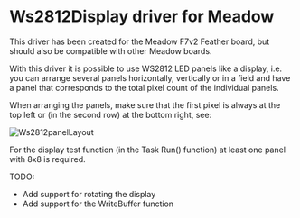 # Ws2812Display driver for Meadow

This driver has been created for the Meadow F7v2 Feather board, but should also be compatible with other Meadow boards.

With this driver it is possible to use WS2812 LED panels like a display, i.e. you can arrange several panels horizontally, vertically or in a field and have a panel that corresponds to the total pixel count of the individual panels.

When arranging the panels, make sure that the first pixel is always at the top left or (in the second row) at the bottom right, see:

![Ws2812panelLayout](https://github.com/UeberDaniel/Ws2812Display/assets/10797624/9f29494c-bb41-466c-b7ae-f0bfbcaa9b17)

For the display test function (in the Task Run() function) at least one panel with 8x8 is required.


TODO:

* Add support for rotating the display
* Add support for the WriteBuffer function
